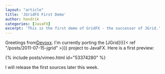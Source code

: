 ```yaml
---
layout: "article"
title: 'JGridFX First Demo'
author: hendrik
categories: [JavaFX]
excerpt: 'This is the first demo of GridFX - the successor of JGrid.'
---
```

Greetings from[Devoxx](http://www.devoxx.com). I'm currently porting the [JGrid]({{< ref "/posts/2011-07-15-jgrid" >}}) project to JavaFX. Here is a first preview:

{% include posts/vimeo.html id="53374280" %}

I will release the first sources later this week.
